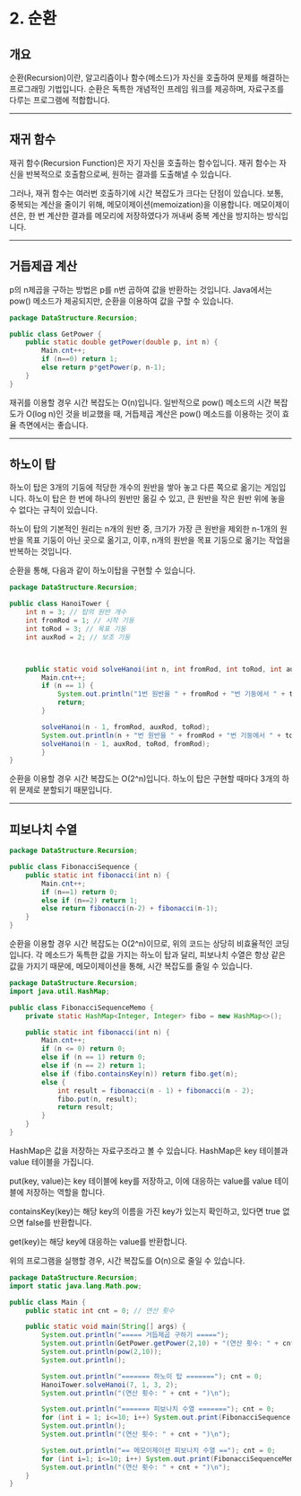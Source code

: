 # 2. 순환

## 개요

순환(Recursion)이란, 알고리즘이나 함수(메소드)가 자신을 호출하여 문제를 해결하는 프로그래밍 기법입니다. 순환은 독특한 개념적인 프레임 워크를 제공하며, 자료구조를 다루는 프로그램에 적합합니다.

---

## 재귀 함수

재귀 함수(Recursion Function)은 자기 자신을 호출하는 함수입니다. 재귀 함수는 자신을 반복적으로 호출함으로써, 원하는 결과를 도출해낼 수 있습니다.

그러나, 재귀 함수는 여러번 호출하기에 시간 복잡도가 크다는 단점이 있습니다. 보통, 중복되는 계산을 줄이기 위해, 메모이제이션(memoization)을 이용합니다. 메모이제이션은, 한 번 계산한 결과를 메모리에 저장하였다가 꺼내써 중복 계산을 방지하는 방식입니다.

---

## 거듭제곱 계산

p의 n제곱을 구하는 방법은 p를 n번 곱하여 값을 반환하는 것입니다. Java에서는 pow() 메소드가 제공되지만, 순환을 이용하여 값을 구할 수 있습니다.

```Java
package DataStructure.Recursion;

public class GetPower {
    public static double getPower(double p, int n) {
        Main.cnt++;
        if (n==0) return 1;
        else return p*getPower(p, n-1);
    }
}
```

재귀를 이용할 경우 시간 복잡도는 O(n)입니다. 일반적으로 pow() 메소드의 시간 복잡도가 O(log n)인 것을 비교했을 때, 거듭제곱 계산은 pow() 메소드를 이용하는 것이 효율 측면에서는 좋습니다.

---

## 하노이 탑

하노이 탑은 3개의 기둥에 적당한 개수의 원반을 쌓아 놓고 다른 쪽으로 옮기는 게임입니다. 하노이 탑은 한 번에 하나의 원반만 옮길 수 있고, 큰 원반을 작은 원반 위에 놓을 수 없다는 규칙이 있습니다.

하노이 탑의 기본적인 원리는 n개의 원반 중, 크기가 가장 큰 원반을 제외한 n-1개의 원반을 목표 기둥이 아닌 곳으로 옮기고, 이후, n개의 원반을 목표 기둥으로 옮기는 작업을 반복하는 것입니다.

순환을 통해, 다음과 같이 하노이탑을 구현할 수 있습니다.

```Java
package DataStructure.Recursion;

public class HanoiTower {
    int n = 3; // 탑의 원반 개수
    int fromRod = 1; // 시작 기둥
    int toRod = 3; // 목표 기둥
    int auxRod = 2; // 보조 기둥



    public static void solveHanoi(int n, int fromRod, int toRod, int auxRod) {
        Main.cnt++;
        if (n == 1) {
            System.out.println("1번 원반을 " + fromRod + "번 기둥에서 " + toRod + "번 기둥으로 옮깁니다.");
            return;
        }

        solveHanoi(n - 1, fromRod, auxRod, toRod);
        System.out.println(n + "번 원반을 " + fromRod + "번 기둥에서 " + toRod + "번 기둥으로 옮깁니다.");
        solveHanoi(n - 1, auxRod, toRod, fromRod);
        }
}
```

순환을 이용할 경우 시간 복잡도는 O(2^n)입니다. 하노이 탑은 구현할 때마다 3개의 하위 문제로 분할되기 때문입니다.

---

## 피보나치 수열

```Java
package DataStructure.Recursion;

public class FibonacciSequence {
    public static int fibonacci(int n) {
        Main.cnt++;
        if (n==1) return 0;
        else if (n==2) return 1;
        else return fibonacci(n-2) + fibonacci(n-1);
    }
}
```

순환을 이용할 경우 시간 복잡도는 O(2^n)이므로, 위의 코드는 상당히 비효율적인 코딩입니다. 각 메소드가 독특한 값을 가지는 하노이 탑과 달리, 피보나치 수열은 항상 같은 값을 가지기 때문에, 메모이제이션을 통해, 시간 복잡도를 줄일 수 있습니다.

```Java
package DataStructure.Recursion;
import java.util.HashMap;

public class FibonacciSequenceMemo {
    private static HashMap<Integer, Integer> fibo = new HashMap<>();

    public static int fibonacci(int n) {
        Main.cnt++;
        if (n <= 0) return 0;
        else if (n == 1) return 0;
        else if (n == 2) return 1;
        else if (fibo.containsKey(n)) return fibo.get(n);
        else {
            int result = fibonacci(n - 1) + fibonacci(n - 2);
            fibo.put(n, result);
            return result;
        }
    }
}
```

HashMap은 값을 저장하는 자료구조라고 볼 수 있습니다. HashMap은 key 테이블과 value 테이블을 가집니다.

put(key, value)는 key 테이블에 key를 저장하고, 이에 대응하는 value를 value 테이블에 저장하는 역할을 합니다.

containsKey(key)는 해당 key의 이름을 가진 key가 있는지 확인하고, 있다면 true 없으면 false를 반환합니다.

get(key)는 해당 key에 대응하는 value를 반환합니다.

위의 프로그램을 실행할 경우, 시간 복잡도를 O(n)으로 줄일 수 있습니다.

```Java
package DataStructure.Recursion;
import static java.lang.Math.pow;

public class Main {
    public static int cnt = 0; // 연산 횟수

    public static void main(String[] args) {
        System.out.println("===== 거듭제곱 구하기 =====");
        System.out.println(GetPower.getPower(2,10) + "(연산 횟수: " + cnt + ")");
        System.out.println(pow(2,10));
        System.out.println();

        System.out.println("======= 하노이 탑 ======="); cnt = 0;
        HanoiTower.solveHanoi(7, 1, 3, 2);
        System.out.println("(연산 횟수: " + cnt + ")\n");

        System.out.println("======= 피보나치 수열 ======="); cnt = 0;
        for (int i = 1; i<=10; i++) System.out.print(FibonacciSequence.fibonacci(i) + " ");
        System.out.println();
        System.out.println("(연산 횟수: " + cnt + ")\n");

        System.out.println("== 메모이제이션 피보나치 수열 =="); cnt = 0;
        for (int i=1; i<=10; i++) System.out.print(FibonacciSequenceMemo.fibonacci(i) + " ");
        System.out.println("(연산 횟수: " + cnt + ")\n");
    }
}
```
